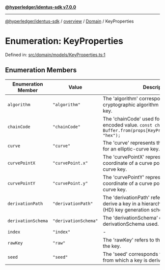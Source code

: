 [**@hyperledger/identus-sdk v7.0.0**](../../../../README.md)

***

[@hyperledger/identus-sdk](../../../../README.md) / [overview](../../../README.md) / [Domain](../README.md) / KeyProperties

# Enumeration: KeyProperties

Defined in: [src/domain/models/KeyProperties.ts:1](https://github.com/hyperledger/identus-edge-agent-sdk-ts/blob/96423ee84b124a31ce63036d9d623d1cb73a13c2/src/domain/models/KeyProperties.ts#L1)

## Enumeration Members

| Enumeration Member | Value | Description | Defined in |
| ------ | ------ | ------ | ------ |
| <a id="algorithm"></a> `algorithm` | `"algorithm"` | The 'algorithm' corresponds to the cryptographic algorithm associated with the key. | [src/domain/models/KeyProperties.ts:5](https://github.com/hyperledger/identus-edge-agent-sdk-ts/blob/96423ee84b124a31ce63036d9d623d1cb73a13c2/src/domain/models/KeyProperties.ts#L5) |
| <a id="chaincode"></a> `chainCode` | `"chainCode"` | The 'chainCode' used for key derivation. hex encoded value. `const chainCode = Buffer.from(props[KeyProperties.chainCode], "hex");` | [src/domain/models/KeyProperties.ts:30](https://github.com/hyperledger/identus-edge-agent-sdk-ts/blob/96423ee84b124a31ce63036d9d623d1cb73a13c2/src/domain/models/KeyProperties.ts#L30) |
| <a id="curve"></a> `curve` | `"curve"` | The 'curve' represents the elliptic curve used for an elliptic-curve key. | [src/domain/models/KeyProperties.ts:10](https://github.com/hyperledger/identus-edge-agent-sdk-ts/blob/96423ee84b124a31ce63036d9d623d1cb73a13c2/src/domain/models/KeyProperties.ts#L10) |
| <a id="curvepointx"></a> `curvePointX` | `"curvePoint.x"` | The 'curvePointX' represents the x-coordinate of a curve point for an elliptic-curve key. | [src/domain/models/KeyProperties.ts:46](https://github.com/hyperledger/identus-edge-agent-sdk-ts/blob/96423ee84b124a31ce63036d9d623d1cb73a13c2/src/domain/models/KeyProperties.ts#L46) |
| <a id="curvepointy"></a> `curvePointY` | `"curvePoint.y"` | The 'curvePointY' represents the y-coordinate of a curve point for an elliptic-curve key. | [src/domain/models/KeyProperties.ts:51](https://github.com/hyperledger/identus-edge-agent-sdk-ts/blob/96423ee84b124a31ce63036d9d623d1cb73a13c2/src/domain/models/KeyProperties.ts#L51) |
| <a id="derivationpath"></a> `derivationPath` | `"derivationPath"` | The 'derivationPath' refers to the path used to derive a key in a hierarchical deterministic (HD) key generation scheme. | [src/domain/models/KeyProperties.ts:40](https://github.com/hyperledger/identus-edge-agent-sdk-ts/blob/96423ee84b124a31ce63036d9d623d1cb73a13c2/src/domain/models/KeyProperties.ts#L40) |
| <a id="derivationschema"></a> `derivationSchema` | `"derivationSchema"` | The 'derivationSchema' corresponds to derivationSchema used. | [src/domain/models/KeyProperties.ts:20](https://github.com/hyperledger/identus-edge-agent-sdk-ts/blob/96423ee84b124a31ce63036d9d623d1cb73a13c2/src/domain/models/KeyProperties.ts#L20) |
| <a id="index"></a> `index` | `"index"` | - | [src/domain/models/KeyProperties.ts:41](https://github.com/hyperledger/identus-edge-agent-sdk-ts/blob/96423ee84b124a31ce63036d9d623d1cb73a13c2/src/domain/models/KeyProperties.ts#L41) |
| <a id="rawkey"></a> `rawKey` | `"raw"` | The 'rawKey' refers to the raw binary form of the key. | [src/domain/models/KeyProperties.ts:35](https://github.com/hyperledger/identus-edge-agent-sdk-ts/blob/96423ee84b124a31ce63036d9d623d1cb73a13c2/src/domain/models/KeyProperties.ts#L35) |
| <a id="seed"></a> `seed` | `"seed"` | The 'seed' corresponds to the seed value from which a key is derived. | [src/domain/models/KeyProperties.ts:15](https://github.com/hyperledger/identus-edge-agent-sdk-ts/blob/96423ee84b124a31ce63036d9d623d1cb73a13c2/src/domain/models/KeyProperties.ts#L15) |
